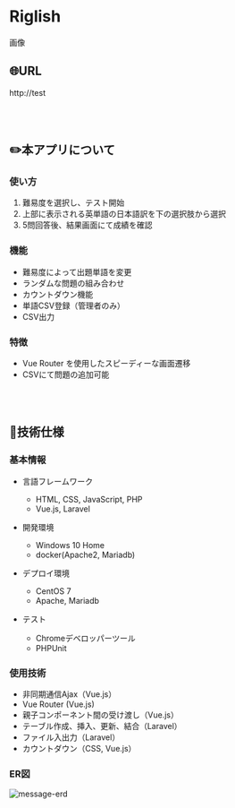# Riglish

画像

## :globe_with_meridians:URL
http://test

<br>
<br>

## :pencil2:本アプリについて

### 使い方
1. 難易度を選択し、テスト開始
2. 上部に表示される英単語の日本語訳を下の選択肢から選択
3. 5問回答後、結果画面にて成績を確認

### 機能

- 難易度によって出題単語を変更
- ランダムな問題の組み合わせ
- カウントダウン機能
- 単語CSV登録（管理者のみ）
- CSV出力

### 特徴

- Vue Router を使用したスピーディーな画面遷移
- CSVにて問題の追加可能

<br>
<br>

## :page_facing_up:技術仕様

### 基本情報
- 言語フレームワーク
    - HTML, CSS, JavaScript, PHP
    - Vue.js, Laravel

- 開発環境
    - Windows 10 Home
    - docker(Apache2, Mariadb)

- デプロイ環境
    - CentOS 7
    - Apache, Mariadb

- テスト
    - Chromeデベロッパーツール
    - PHPUnit


### 使用技術

- 非同期通信Ajax（Vue.js）
- Vue Router (Vue.js)
- 親子コンポーネント間の受け渡し（Vue.js）
- テーブル作成、挿入、更新、結合（Laravel）
- ファイル入出力（Laravel）
- カウントダウン（CSS, Vue.js）

### ER図

![message-erd](https://user-images.githubusercontent.com/92190851/140932486-ca90c51e-14e9-4a10-8a64-30b4cb47d8b1.png)
